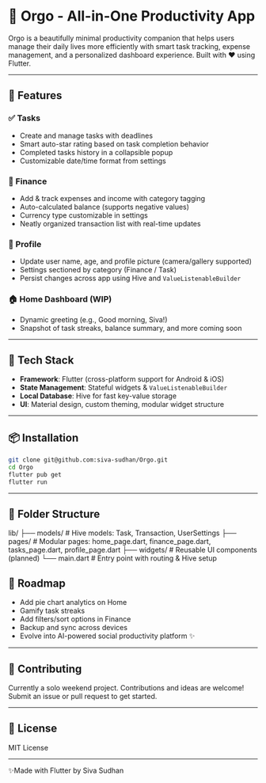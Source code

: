 # 🧠 Orgo - All-in-One Productivity App

Orgo is a beautifully minimal productivity companion that helps users manage their daily lives more efficiently with smart task tracking, expense management, and a personalized dashboard experience. Built with ❤️ using Flutter.

---

## 🚀 Features

### ✅ Tasks
- Create and manage tasks with deadlines
- Smart auto-star rating based on task completion behavior
- Completed tasks history in a collapsible popup
- Customizable date/time format from settings

### 💸 Finance
- Add & track expenses and income with category tagging
- Auto-calculated balance (supports negative values)
- Currency type customizable in settings
- Neatly organized transaction list with real-time updates

### 👤 Profile
- Update user name, age, and profile picture (camera/gallery supported)
- Settings sectioned by category (Finance / Task)
- Persist changes across app using Hive and `ValueListenableBuilder`

### 🏠 Home Dashboard (WIP)
- Dynamic greeting (e.g., Good morning, Siva!)
- Snapshot of task streaks, balance summary, and more coming soon

---

## 🧱 Tech Stack

- **Framework**: Flutter (cross-platform support for Android & iOS)
- **State Management**: Stateful widgets & `ValueListenableBuilder`
- **Local Database**: Hive for fast key-value storage
- **UI**: Material design, custom theming, modular widget structure

---

## 📦 Installation

```bash
git clone git@github.com:siva-sudhan/Orgo.git
cd Orgo
flutter pub get
flutter run
```
---
## 🧱 Folder Structure
lib/
├── models/              # Hive models: Task, Transaction, UserSettings
├── pages/               # Modular pages: home_page.dart, finance_page.dart, tasks_page.dart, profile_page.dart
├── widgets/             # Reusable UI components (planned)
└── main.dart            # Entry point with routing & Hive setup


## 📝 Roadmap

 - Add pie chart analytics on Home
 - Gamify task streaks
 - Add filters/sort options in Finance
 - Backup and sync across devices
 - Evolve into AI-powered social productivity platform ✨

---

## 🙌 Contributing
Currently a solo weekend project. Contributions and ideas are welcome!
Submit an issue or pull request to get started.

---

## 📄 License
MIT License

---

✨Made with Flutter by Siva Sudhan
